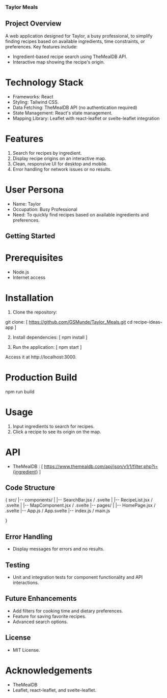 
### Taylor Meals


## Project Overview 

A web application designed for Taylor, a busy professional, to simplify finding recipes based on available ingredients, time constraints, or preferences. Key features include:
 
* Ingredient-based recipe search using TheMealDB API.
* Interactive map showing the recipe's origin.

# Technology Stack

* Frameworks: React 
* Styling: Tailwind CSS.
* Data Fetching: TheMealDB API (no authentication required)
* State Management: React's state management.
* Mapping Library: Leaflet with react-leaflet or svelte-leaflet integration

# Features

1. Search for recipes by ingredient.
2. Display recipe origins on an interactive map.
3. Clean, responsive UI for desktop and mobile.
4. Error handling for network issues or no results.

# User Persona

* Name: Taylor
* Occupation: Busy Professional
* Need: To quickly find recipes based on available ingredients and preferences.

## Getting Started

# Prerequisites

* Node.js
* Internet access

# Installation

1. Clone the repository:

git clone:  [ https://github.com/GSMunde/Taylor_Meals.git 
cd recipe-ideas-app ]

2. Install dependencies: [ npm install ]

3. Run the application: [ npm start ]

Access it at http://localhost:3000.

# Production Build
 npm run build

# Usage

1. Input ingredients to search for recipes.
2. Click a recipe to see its origin on the map.

# API
* TheMealDB : [ https://www.themealdb.com/api/json/v1/1/filter.php?i={ingredient}
]

## Code Structure

{ src/
|-- components/
|   |-- SearchBar.jsx / .svelte
|   |-- RecipeList.jsx / .svelte
|   |-- MapComponent.jsx / .svelte
|-- pages/
|   |-- HomePage.jsx / .svelte
|-- App.js / App.svelte
|-- index.js / main.js

}

## Error Handling

* Display messages for errors and no results.

## Testing 

* Unit and integration tests for component functionality and API interactions.

## Future Enhancements 

* Add filters for cooking time and dietary preferences.
* Feature for saving favorite recipes.
* Advanced search options.

## License

* MIT License. 

# Acknowledgements 

* TheMealDB
* Leaflet, react-leaflet, and svelte-leaflet.
